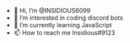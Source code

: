 - 👋 Hi, I’m @INSIDIOUS6099
- 👀 I’m interested in coding discord bots
- 🌱 I’m currently learning JavaScript 
- 📫 How to reach me Insidious#9123
